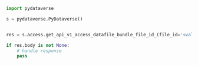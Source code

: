 <!-- Start SDK Example Usage [usage] -->
```python
import pydataverse

s = pydataverse.PyDataverse()


res = s.access.get_api_v1_access_datafile_bundle_file_id_(file_id='<value>', file_metadata_id=793125, gbrecs=False)

if res.body is not None:
    # handle response
    pass
```
<!-- End SDK Example Usage [usage] -->